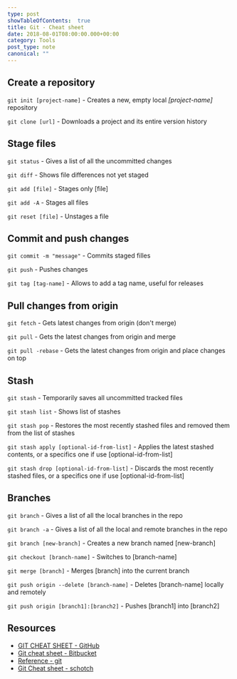 ```yaml
---
type: post
showTableOfContents:  true
title: Git - Cheat sheet
date: 2018-08-01T08:00:00.000+00:00
category: Tools
post_type: note
canonical: ""
---
```


## Create a repository

`git init [project-name]` - Creates a new, empty local _[project-name]_ repository

`git clone [url]` - Downloads a project and its entire version history

## Stage files

`git status` - Gives a list of all the uncommitted changes

`git diff` - Shows file differences not yet staged

`git add [file]` - Stages only [file]

`git add -A` - Stages all files

`git reset [file]` - Unstages a file

## Commit and push changes

`git commit -m "message"` - Commits staged filles

`git push` - Pushes changes

`git tag [tag-name]` - Allows to add a tag name, useful for releases

## Pull changes from origin

`git fetch` - Gets latest changes from origin (don't merge)

`git pull` - Gets the latest changes from origin and merge

`git pull -rebase` - Gets the latest changes from origin and place changes on top

## Stash

`git stash` - Temporarily saves all uncommitted tracked files

`git stash list` - Shows list of stashes

`git stash pop` - Restores the most recently stashed files and removed them from the list of stashes

`git stash apply [optional-id-from-list]` - Applies the latest stashed contents, or a specifics one if use [optional-id-from-list]

`git stash drop [optional-id-from-list]` - Discards the most recently stashed files, or a specifics one if use [optional-id-from-list]

## Branches

`git branch` - Gives a list of all the local branches in the repo

`git branch -a` - Gives a list of all the local and remote branches in the repo

`git branch [new-branch]` - Creates a new branch named [new-branch]

`git checkout [branch-name]` - Switches to [branch-name]

`git merge [branch]` - Merges [branch] into the current branch

`git push origin --delete [branch-name]` - Deletes [branch-name] locally and remotely

`git push origin [branch1]:[branch2]` - Pushes [branch1] into [branch2]

## Resources

- [GIT CHEAT SHEET - GitHub](https://services.github.com/on-demand/downloads/github-git-cheat-sheet.pdf)
- [Git cheat sheet - Bitbucket](https://www.atlassian.com/git/tutorials/atlassian-git-cheatsheet)
- [Reference - git](https://git-scm.com/docs)
- [Git Cheat sheet - schotch](https://scotch.io/bar-talk/git-cheat-sheet)
